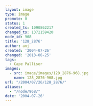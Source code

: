 ```yaml
---
layout: image
type: image
promote: 0
status: 1
created_ts: 1090862217
changed_ts: 1372159420
node_id: 968
title: '128_2876'
author: anj
created: '2004-07-26'
changed: '2013-06-25'
tags:
  - Cape Palliser
images:
  - src: image/images/128_2876-968.jpg
    name: 128_2876-968.jpg
url: "/2004/07/26/128_2876/"
aliases:
  - "/node/968/"
date: '2004-07-26'
---
```


